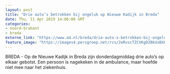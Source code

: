 ```yaml
---
layout: post
title: "Drie auto’s betrokken bij ongeluk op Nieuwe Kadijk in Breda"
date: Thu, 11 Apr 2019 14:06:00 GMT
categories: 
- noord-brabant 
- breda 
externe_link: "https://www.ad.nl/breda/drie-auto-s-betrokken-bij-ongeluk-op-nieuwe-kadijk-in-breda~a5298a2a/"
feature_image: "https://images4.persgroep.net/rcs/2eRvscTZCVKgD2BkUxBX8aZbnZ4/diocontent/145314721/_fitwidth/400/?appId=21791a8992982cd8da851550a453bd7f&quality=0.7"
---
```


BREDA - Op de Nieuwe Kadijk in Breda zijn donderdagmiddag drie auto’s op elkaar gebotst. Een persoon is nagekeken in de ambulance, maar hoefde niet mee naar het ziekenhuis.
